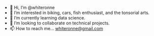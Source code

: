- 👋 Hi, I’m @whiteronne
- 👀 I’m interested in biking, cars, fish enthusiast, and the tonsorial arts.
- 🌱 I’m currently learning data science.
- 💞️ I’m looking to collaborate on technical projects.
- 📫 How to reach me... whiteronne@gmail.com

<!---
whiteronne/whiteronne is a ✨ special ✨ repository because its `README.md` (this file) appears on your GitHub profile.
You can click the Preview link to take a look at your changes.
--->
